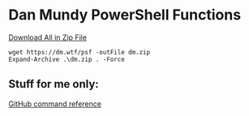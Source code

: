 # Dan Mundy PowerShell Functions

[Download All in Zip File](https://github.com/DanMundy/PowerShellFunctions/archive/refs/heads/main.zip)

    wget https://dm.wtf/psf -outFile dm.zip
    Expand-Archive .\dm.zip . -Force

## Stuff for me only:

[GitHub command reference](https://privatebin.danmundy.com/?bb0d192a2bcd404a#6CXERhgkuCdqnFcp6ksWvvkvgTqVCtTwk66bm15y1Fiu)
